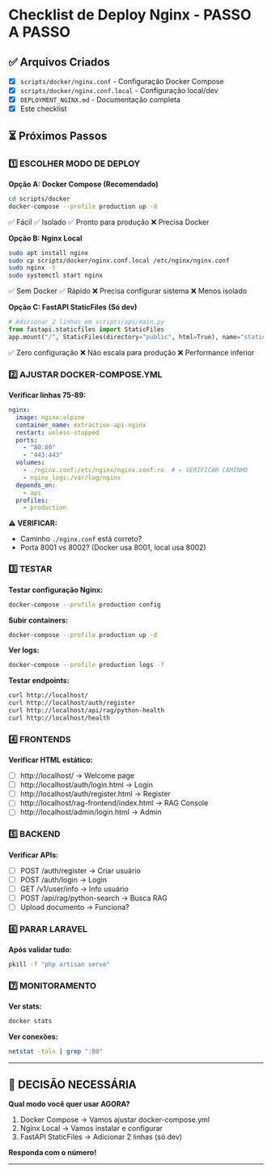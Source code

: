 # Checklist de Deploy Nginx - PASSO A PASSO

## ✅ Arquivos Criados
- [x] `scripts/docker/nginx.conf` - Configuração Docker Compose
- [x] `scripts/docker/nginx.conf.local` - Configuração local/dev
- [x] `DEPLOYMENT_NGINX.md` - Documentação completa
- [x] Este checklist

## ⏳ Próximos Passos

### 1️⃣ ESCOLHER MODO DE DEPLOY

**Opção A: Docker Compose (Recomendado)**
```bash
cd scripts/docker
docker-compose --profile production up -d
```
✅ Fácil
✅ Isolado
✅ Pronto para produção
❌ Precisa Docker

**Opção B: Nginx Local**
```bash
sudo apt install nginx
sudo cp scripts/docker/nginx.conf.local /etc/nginx/nginx.conf
sudo nginx -t
sudo systemctl start nginx
```
✅ Sem Docker
✅ Rápido
❌ Precisa configurar sistema
❌ Menos isolado

**Opção C: FastAPI StaticFiles (Só dev)**
```python
# Adicionar 2 linhas em scripts/api/main.py
from fastapi.staticfiles import StaticFiles
app.mount("/", StaticFiles(directory="public", html=True), name="static")
```
✅ Zero configuração
❌ Não escala para produção
❌ Performance inferior

### 2️⃣ AJUSTAR DOCKER-COMPOSE.YML

**Verificar linhas 75-89:**
```yaml
nginx:
  image: nginx:alpine
  container_name: extraction-api-nginx
  restart: unless-stopped
  ports:
    - "80:80"
    - "443:443"
  volumes:
    - ./nginx.conf:/etc/nginx/nginx.conf:ro  # ← VERIFICAR CAMINHO
    - nginx_logs:/var/log/nginx
  depends_on:
    - api
  profiles:
    - production
```

**⚠️ VERIFICAR:**
- Caminho `./nginx.conf` está correto?
- Porta 8001 vs 8002? (Docker usa 8001, local usa 8002)

### 3️⃣ TESTAR

**Testar configuração Nginx:**
```bash
docker-compose --profile production config
```

**Subir containers:**
```bash
docker-compose --profile production up -d
```

**Ver logs:**
```bash
docker-compose --profile production logs -f
```

**Testar endpoints:**
```bash
curl http://localhost/
curl http://localhost/auth/register
curl http://localhost/api/rag/python-health
curl http://localhost/health
```

### 4️⃣ FRONTENDS

**Verificar HTML estático:**
- [ ] http://localhost/ → Welcome page
- [ ] http://localhost/auth/login.html → Login
- [ ] http://localhost/auth/register.html → Register
- [ ] http://localhost/rag-frontend/index.html → RAG Console
- [ ] http://localhost/admin/login.html → Admin

### 5️⃣ BACKEND

**Verificar APIs:**
- [ ] POST /auth/register → Criar usuário
- [ ] POST /auth/login → Login
- [ ] GET /v1/user/info → Info usuário
- [ ] POST /api/rag/python-search → Busca RAG
- [ ] Upload documento → Funciona?

### 6️⃣ PARAR LARAVEL

**Após validar tudo:**
```bash
pkill -f "php artisan serve"
```

### 7️⃣ MONITORAMENTO

**Ver stats:**
```bash
docker stats
```

**Ver conexões:**
```bash
netstat -tuln | grep ":80"
```

---

## 🎯 DECISÃO NECESSÁRIA

**Qual modo você quer usar AGORA?**

1. Docker Compose → Vamos ajustar docker-compose.yml
2. Nginx Local → Vamos instalar e configurar
3. FastAPI StaticFiles → Adicionar 2 linhas (só dev)

**Responda com o número!**

---

